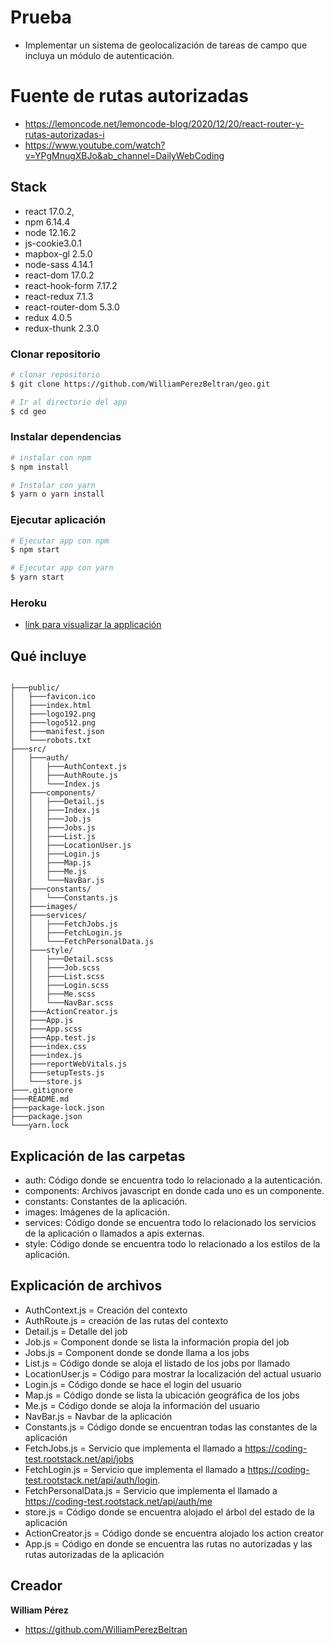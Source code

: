 # Prueba
- Implementar un sistema de geolocalización de tareas de campo que incluya un módulo de autenticación.

# Fuente de rutas autorizadas 
- https://lemoncode.net/lemoncode-blog/2020/12/20/react-router-y-rutas-autorizadas-i
- https://www.youtube.com/watch?v=YPgMnugXBJo&ab_channel=DailyWebCoding

## Stack

- react 17.0.2,
- npm 6.14.4
- node 12.16.2
- js-cookie3.0.1
- mapbox-gl 2.5.0
- node-sass 4.14.1
- react-dom 17.0.2 
- react-hook-form 7.17.2 
- react-redux 7.1.3
- react-router-dom 5.3.0
- redux 4.0.5
- redux-thunk 2.3.0

### Clonar repositorio

```bash
# clonar repositorio
$ git clone https://github.com/WilliamPerezBeltran/geo.git

# Ir al directorio del app
$ cd geo
```

### Instalar dependencias 

```bash
# instalar con npm 
$ npm install

# Instalar con yarn 
$ yarn o yarn install 
```


### Ejecutar aplicación

```bash
# Ejecutar app con npm 
$ npm start

# Ejecutar app con yarn 
$ yarn start
```

### Heroku
- [link para visualizar la applicación](https://still-headland-41741.herokuapp.com/)

## Qué incluye

```

├───public/
│   ├───favicon.ico
│   ├───index.html
│   ├───logo192.png
│   ├───logo512.png
│   ├───manifest.json
│   └───robots.txt
├───src/
│   ├───auth/
│   │   ├───AuthContext.js
│   │   ├───AuthRoute.js
│   │   └───Index.js
│   ├───components/
│   │   ├───Detail.js
│   │   ├───Index.js
│   │   ├───Job.js
│   │   ├───Jobs.js
│   │   ├───List.js
│   │   ├───LocationUser.js
│   │   ├───Login.js
│   │   ├───Map.js
│   │   ├───Me.js
│   │   └───NavBar.js
│   ├───constants/
│   │   └───Constants.js
│   ├───images/
│   ├───services/
│   │   ├───FetchJobs.js
│   │   ├───FetchLogin.js
│   │   └───FetchPersonalData.js
│   ├───style/
│   │   ├───Detail.scss
│   │   ├───Job.scss
│   │   ├───List.scss
│   │   ├───Login.scss
│   │   ├───Me.scss
│   │   └───NavBar.scss
│   ├───ActionCreator.js
│   ├───App.js
│   ├───App.scss
│   ├───App.test.js
│   ├───index.css
│   ├───index.js
│   ├───reportWebVitals.js
│   ├───setupTests.js
│   └───store.js
├───.gitignore
├───README.md
├───package-lock.json
├───package.json
└───yarn.lock

```


## Explicación de las carpetas

- auth: Código donde se encuentra todo lo relacionado a la autenticación.
- components: Archivos javascript en donde cada uno es un componente.
- constants: Constantes de la aplicación.
- images: Imágenes de la aplicación. 
- services: Código donde se encuentra todo lo relacionado los servicios de la aplicación o llamados a apis externas.
- style: Código donde se encuentra todo lo relacionado a los estilos de la aplicación.

## Explicación de archivos 

- AuthContext.js = Creación del contexto 
- AuthRoute.js = creación de las rutas del contexto
- Detail.js = Detalle del job 
- Job.js = Component donde se lista la información propia del job
- Jobs.js = Component donde se donde llama a los jobs
- List.js = Código donde se aloja el listado de los jobs por llamado
- LocationUser.js = Código para mostrar la localización del actual usuario
- Login.js = Código donde se hace el login del usuario
- Map.js = Código donde se lista la ubicación geográfica de los jobs 
- Me.js = Código donde se aloja la información del usuario 
- NavBar.js = Navbar de la aplicación
- Constants.js = Código donde se encuentran todas las constantes de la aplicación
- FetchJobs.js = Servicio que implementa el llamado a https://coding-test.rootstack.net/api/jobs
- FetchLogin.js = Servicio que implementa el llamado a https://coding-test.rootstack.net/api/auth/login.
- FetchPersonalData.js = Servicio que implementa el llamado a https://coding-test.rootstack.net/api/auth/me
- store.js = Código donde se encuentra alojado el árbol del estado de la aplicación
- ActionCreator.js = Código donde se encuentra alojado los action creator
- App.js = Código en donde se encuentra las rutas no autorizadas y las rutas autorizadas de la aplicación

## Creador

**William Pérez**

- <https://github.com/WilliamPerezBeltran>

